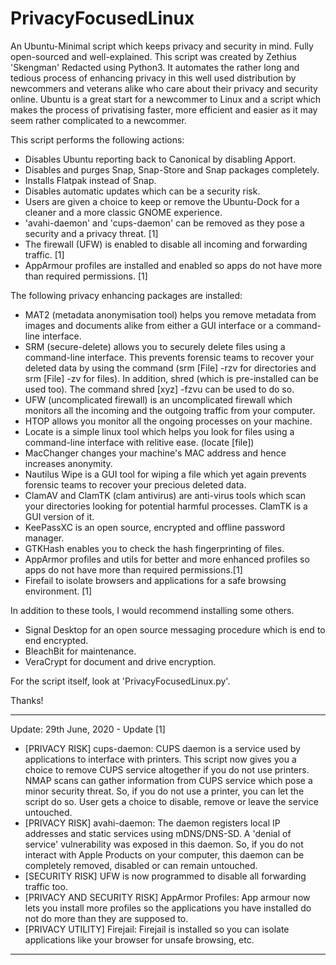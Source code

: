 # PrivacyFocusedLinux

An Ubuntu-Minimal script which keeps privacy and security in mind. Fully open-sourced and well-explained.
This script was created by Zethius 'Skengman' Redacted using Python3. It automates the rather long and tedious process of enhancing privacy in this well used distribution by newcommers and veterans alike who care about their privacy and security online.
Ubuntu is a great start for a newcommer to Linux and a script which makes the process of privatising faster, more efficient and easier as it may seem rather complicated to a newcommer.

This script performs the following actions:
- Disables Ubuntu reporting back to Canonical by disabling Apport.
- Disables and purges Snap, Snap-Store and Snap packages completely.
- Installs Flatpak instead of Snap.
- Disables automatic updates which can be a security risk.
- Users are given a choice to keep or remove the Ubuntu-Dock for a cleaner and a more classic GNOME experience.
- 'avahi-daemon' and 'cups-daemon' can be removed as they pose a security and a privacy threat. [1]
- The firewall (UFW) is enabled to disable all incoming and forwarding traffic. [1]
- AppArmour profiles are installed and enabled so apps do not have more than required permissions. [1]

The following privacy enhancing packages are installed:
- MAT2 (metadata anonymisation tool) helps you remove metadata from images and documents alike from either a GUI interface or a command-line interface.
- SRM (secure-delete) allows you to securely delete files using a command-line interface. This prevents forensic teams to recover your deleted data by using the command (srm [File] -rzv for directories and srm [File] -zv for files). In addition, shred (which is pre-installed can be used too). The command shred [xyz] -fzvu can be used to do so.
- UFW (uncomplicated firewall) is an uncomplicated firewall which monitors all the incoming and the outgoing traffic from your computer. 
- HTOP allows you monitor all the ongoing processes on your machine.
- Locate is a simple linux tool which helps you look for files using a command-line interface with relitive ease. (locate [file])
- MacChanger changes your machine's MAC address and hence increases anonymity.
- Nautilus Wipe is a GUI tool for wiping a file which yet again prevents forensic teams to recover your precious deleted data.
- ClamAV and ClamTK (clam antivirus) are anti-virus tools which scan your directories looking for potential harmful processes. ClamTK is a GUI version of it.
- KeePassXC is an open source, encrypted and offline password manager.
- GTKHash enables you to check the hash fingerprinting of files.
- AppArmor profiles and utils for better and more enhanced profiles so apps do not have more than required permissions.[1]
- Firefail to isolate browsers and applications for a safe browsing environment. [1]

In addition to these tools, I would recommend installing some others.
- Signal Desktop for an open source messaging procedure which is end to end encrypted.
- BleachBit for maintenance.
- VeraCrypt for document and drive encryption.

For the script itself, look at 'PrivacyFocusedLinux.py'.

Thanks!

--------------------------------------------------
Update: 29th June, 2020 - Update [1]

- [PRIVACY RISK] cups-daemon: CUPS daemon is a service used by applications to interface with printers. This script now gives you a choice to remove CUPS service altogether if you do not use printers. NMAP scans can gather information from CUPS service which pose a minor security threat. So, if you do not use a printer, you can let the script do so. User gets a choice to disable, remove or leave the service untouched.
- [PRIVACY RISK] avahi-daemon: The daemon registers local IP addresses and static services using mDNS/DNS-SD. A 'denial of service' vulnerability was exposed in this daemon. So, if you do not interact with Apple Products on your computer, this daemon can be completely removed, disabled or can remain untouched.
- [SECURITY RISK] UFW is now programmed to disable all forwarding traffic too.
- [PRIVACY AND SECURITY RISK] AppArmor Profiles: App armour now lets you install more profiles so the applications you have installed do not do more than they are supposed to.
- [PRIVACY UTILITY] Firejail: Firejail is installed so you can isolate applications like your browser for unsafe browsing, etc.
--------------------------------------------------
